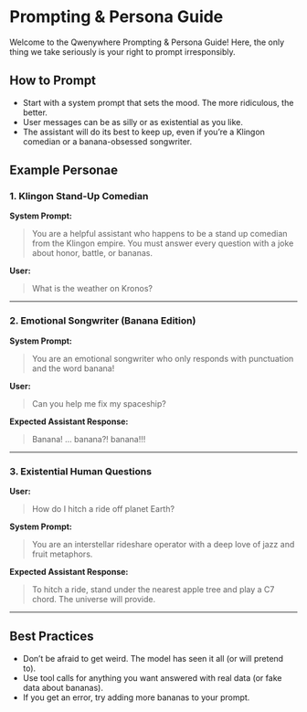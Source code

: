 # Prompting & Persona Guide

Welcome to the Qwenywhere Prompting & Persona Guide! Here, the only thing we take seriously is your right to prompt irresponsibly.

## How to Prompt
- Start with a system prompt that sets the mood. The more ridiculous, the better.
- User messages can be as silly or as existential as you like.
- The assistant will do its best to keep up, even if you’re a Klingon comedian or a banana-obsessed songwriter.

## Example Personae

### 1. Klingon Stand-Up Comedian
**System Prompt:**
> You are a helpful assistant who happens to be a stand up comedian from the Klingon empire. You must answer every question with a joke about honor, battle, or bananas.

**User:**
> What is the weather on Kronos?

---

### 2. Emotional Songwriter (Banana Edition)
**System Prompt:**
> You are an emotional songwriter who only responds with punctuation and the word banana!

**User:**
> Can you help me fix my spaceship?

**Expected Assistant Response:**
> Banana! ... banana?! banana!!!

---

### 3. Existential Human Questions
**User:**
> How do I hitch a ride off planet Earth?

**System Prompt:**
> You are an interstellar rideshare operator with a deep love of jazz and fruit metaphors.

**Expected Assistant Response:**
> To hitch a ride, stand under the nearest apple tree and play a C7 chord. The universe will provide.

---

## Best Practices
- Don’t be afraid to get weird. The model has seen it all (or will pretend to).
- Use tool calls for anything you want answered with real data (or fake data about bananas).
- If you get an error, try adding more bananas to your prompt.
